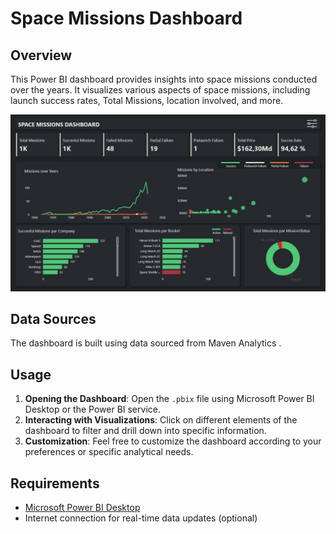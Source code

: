# Space Missions Dashboard

## Overview

This Power BI dashboard provides insights into space missions conducted over the years. It visualizes various aspects of space missions, including launch success rates, Total Missions, location involved, and more.

![Dashboard](Dash.jpg)

## Data Sources

The dashboard is built using data sourced from Maven Analytics .

## Usage

1. **Opening the Dashboard**: Open the `.pbix` file using Microsoft Power BI Desktop or the Power BI service.
2. **Interacting with Visualizations**: Click on different elements of the dashboard to filter and drill down into specific information.
3. **Customization**: Feel free to customize the dashboard according to your preferences or specific analytical needs.

## Requirements

- [Microsoft Power BI Desktop](https://powerbi.microsoft.com/desktop/)
- Internet connection for real-time data updates (optional)


